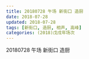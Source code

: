 ```yaml
---
title: 20180728 午场 新街口 造厨
date: 2018-07-28
updated: 2018-07-28
tags: [新街口, 造厨, 相声, 高峰]
categories: (2018)戊戌年场次 
---
```

20180728 午场 新街口 造厨

